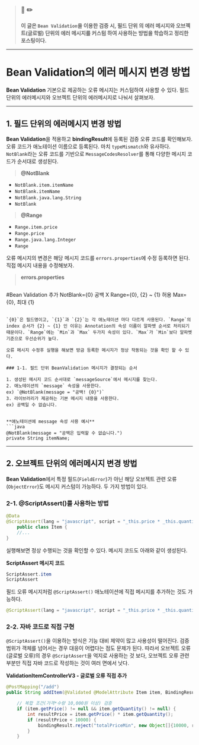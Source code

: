 > ### 📖 ✏️ 
> **이 글은 `Bean Validation`을 이용한 검증 시, 필드 단위 의 에러 메시지와 오브젝트(글로벌) 단위의 에러 메시지를 커스텀 하여 사용하는 방법을 학습하고 정리한 포스팅이다.**


---

# Bean Validation의 에러 메시지 변경 방법

**Bean Validation** 기본으로 제공하는 오류 메시지는 커스텀하여 사용할 수 있다. 필드 단위의 에러메시지와 오브젝트 단위의 에러메시지로 나눠서 살펴보자.

---

## 1. 필드 단위의 에러메시지 변경 방법

**Bean Validation**을 적용하고 **bindingResult**에 등록된 검증 오류 코드를 확인해보자. 오류 코드가 애노테이션 이름으로 등록된다. 마치 `typeMismatch`와 유사하다. `NotBlank`라는 오류 코드를 기반으로 `MessageCodesResolver`를 통해 다양한 메시지 코드가 순서대로 생성된다. 

> **@NotBlank** 
- `NotBlank.item.itemName` 
- `NotBlank.itemName` 
- `NotBlank.java.lang.String` 
- `NotBlank` 
  
> **@Range** 
- `Range.item.price` 
- `Range.price` 
- `Range.java.lang.Integer` 
- `Range` 

오류 메시지의 변경은 해당 메시지 코드를 `errors.properties`에 수정 등록하면 된다. 직접 메시지 내용을 수정해보자.

> **errors.properties**  
> ```java
#Bean Validation 추가
NotBlank={0} 공백 X
Range={0}, {2} ~ {1} 허용 
Max={0}, 최대 {1}
```

`{0}`은 필드명이고, `{1}`과 `{2}`는 각 애노테이션 마다 다르게 사용된다. `Range`의 index 순서가 {2} ~ {1} 인 이유는 Annotation의 속성 이름이 알파벳 순서로 처리되기 때문이다. `Range`에는 `Min`과 `Max` 두가지 속성이 있다. `Max`가 `Min`보다 알파벳 기준으로 우선순위가 높다.

오류 메시지 수정후 실행을 해보면 방금 등록한 메시지가 정상 작동되는 것을 확인 할 수 있다.

### 1-1. 필드 단위 BeanValidation 메시지가 결정되는 순서

1. 생성된 메시지 코드 순서대로 `messageSource`에서 메시지를 찾는다.
2. 애노테이션의 `message` 속성을 사용한다.
ex) `@NotBlank(message = "공백! {0}")`  
3. 라이브러리가 제공하는 기본 메시지 내용을 사용한다.
ex) 공백일 수 없습니다. 


**애노테이션에 message 속성 사용 예시**
```java
@NotBlank(message = "공백은 입력할 수 없습니다.") 
private String itemName; 
```


---

## 2. 오브젝트 단위의 에러메시지 변경 방법

**Bean Validation**에서 특정 필드(`FieldError`)가 아닌 해당 오브젝트 관련 오류(`ObjectError`)도 메시지 커스텀이 가능하다. 두 가지 방법이 있다. 

### 2-1. @ScriptAssert()를 사용하는 방법

```java
@Data
@ScriptAssert(lang = "javascript", script = "_this.price * _this.quantity >= 10000")
    public class Item {
    //... 
} 
```

실행해보면 정상 수행되는 것을 확인할 수 있다. 메시지 코드도 아래와 같이 생성된다. 

**ScriptAssert 메시지 코드** 
```java
ScriptAssert.item
ScriptAssert
```

필드 오류 메시지처럼 `@ScriptAssert()` 애노테이션에 직접 메시지를 추가하는 것도 가능하다.

```java
@ScriptAssert(lang = "javascript", script = "_this.price * _this.quantity >= 10000 ", message = "총합이 10,000을 넘어야 합니다.")
```

### 2-2. 자바 코드로 직접 구현

`@ScriptAssert()`을 이용하는 방식은 기능 대비 제약이 많고 사용성이 떨어진다. 검증 범위가 객체를 넘어서는 경우 대응이 어렵다는 점도 문제가 된다. 따라서 오브젝트 오류(글로벌 오류)의 경우 `@ScriptAssert`을 억지로 사용하는 것 보다, 오브젝트 오류 관련 부분만 직접 자바 코드로 작성하는 것이 여러 면에서 낫다.


**ValidationItemControllerV3 - 글로벌 오류 직접 추가**
```java
@PostMapping("/add")
public String addItem(@Validated @ModelAttribute Item item, BindingResult bindingResult, RedirectAttributes redirectAttributes, Model model) {

    // 복합 조건(가격*수량 10,000원 이상) 검증
    if (item.getPrice() != null && item.getQuantity() != null) {
        int resultPrice = item.getPrice() * item.getQuantity();
        if (resultPrice < 10000) {
            bindingResult.reject("totalPriceMin", new Object[]{10000, resultPrice}, null);
        }
    }
```